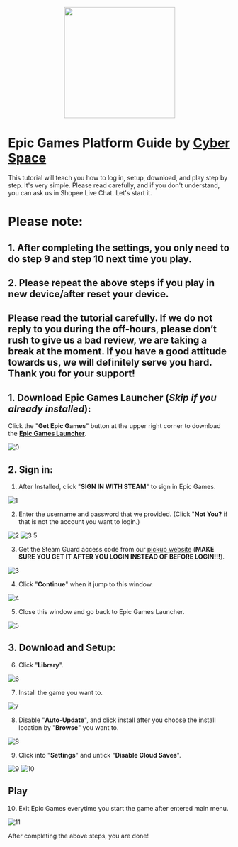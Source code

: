 <p align="center">
<img src="https://user-images.githubusercontent.com/91774682/135708227-fefb44fa-ae60-4d5b-8cdf-a68d30176e66.png" width="250" height="250">
</p>

# Epic Games Platform Guide by [Cyber Space](https://shopee.com.my/cyberspace1902)
This tutorial will teach you how to log in, setup, download, and play step by step. It's very simple. Please read carefully, and if you don't understand, you can ask us in Shopee Live Chat. Let's start it.

# Please note:
## 1. After completing the settings, you only need to do **step 9** and **step 10** next time you play.
## 2. Please repeat the above steps if you play in new device/after reset your device.

## Please read the tutorial carefully. If we do not reply to you during the off-hours, please don’t rush to give us a bad review, we are taking a break at the moment. If you have a good attitude towards us, we will definitely serve you hard. Thank you for your support!

## 1. Download Epic Games Launcher (*Skip if you already installed*):
Click the "**Get Epic Games**" button at the upper right corner to download the **[Epic Games Launcher](https://shopee.com.my/cyberspace1902)**.

![0](https://user-images.githubusercontent.com/91774682/135710061-fa37dd20-8979-4595-b108-38100dfd6390.jpg)

## 2. Sign in:
1. After Installed, click "**SIGN IN WITH STEAM**" to sign in Epic Games.

![1](https://user-images.githubusercontent.com/91774682/135710625-e045cba1-e110-4609-b850-125d0a954403.jpg)

2. Enter the username and password that we provided. (Click "**Not You?** if that is not the account you want to login.)

![2](https://user-images.githubusercontent.com/91774682/135710984-33fe378b-2560-4636-9814-e04232542de1.jpg)
![3 5](https://user-images.githubusercontent.com/91774682/135710983-f27fba48-a511-40a5-996f-cf2a10b2fa8f.jpg)

3. Get the Steam Guard access code from our [pickup website](https://cyberspace.cyou) (**MAKE SURE YOU GET IT AFTER YOU LOGIN INSTEAD OF BEFORE LOGIN!!!**).

![3](https://user-images.githubusercontent.com/91774682/135711149-74214b5a-480e-4814-a8a4-7a15e6ced7cf.jpg)

4. Click "**Continue**" when it jump to this window.

![4](https://user-images.githubusercontent.com/91774682/135711369-4dbf71b7-2584-4941-8bfc-ba6c230a9362.jpg)

5. Close this window and go back to Epic Games Launcher.

![5](https://user-images.githubusercontent.com/91774682/135711392-a6cc9575-1c93-4596-bfe8-eaf8ae7a662c.jpg)

## 3. Download and Setup:

6. Click "**Library**".

![6](https://user-images.githubusercontent.com/91774682/135711446-c91f6f27-153e-465c-82f9-04b31c30ef4d.jpg)

7. Install the game you want to.

![7](https://user-images.githubusercontent.com/91774682/135711476-bd72b8cb-ab12-48bd-a8a7-35cbf2562522.jpg)

8. Disable "**Auto-Update**", and click install after you choose the install location by "**Browse**" you want to.

![8](https://user-images.githubusercontent.com/91774682/135711591-b2459e12-41c7-4412-ae88-49d85a73f041.jpg)

9. Click into "**Settings**" and untick "**Disable Cloud Saves**".

![9](https://user-images.githubusercontent.com/91774682/135711644-49f1130f-a0dc-4d2e-990c-cad5052e018f.jpg)
![10](https://user-images.githubusercontent.com/91774682/135711660-61533f36-400d-4653-9a8d-299ba73753b5.jpg)

## Play
10. Exit Epic Games everytime you start the game after entered main menu.

![11](https://user-images.githubusercontent.com/91774682/135712006-1e288fe0-84ab-4d1e-88bd-0e0741a569f1.jpg)

After completing the above steps, you are done!
